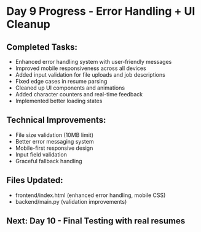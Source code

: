 # Day 9 Progress - Error Handling + UI Cleanup

## Completed Tasks:
- Enhanced error handling system with user-friendly messages
- Improved mobile responsiveness across all devices
- Added input validation for file uploads and job descriptions
- Fixed edge cases in resume parsing
- Cleaned up UI components and animations
- Added character counters and real-time feedback
- Implemented better loading states

## Technical Improvements:
- File size validation (10MB limit)
- Better error messaging system
- Mobile-first responsive design
- Input field validation
- Graceful fallback handling

## Files Updated:
- frontend/index.html (enhanced error handling, mobile CSS)
- backend/main.py (validation improvements)

## Next: Day 10 - Final Testing with real resumes
